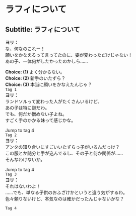 # ラフィについて

  
## Subtitle: ラフィについて
  
**ヨリ：**  
な、何なのこれー！  
願いをかなえるって言ってたのに、姿が変わっただけじゃない！  
あの子、一体何がしたかったのかしら……  
  
**Choice: (1)**  よく分からない。  
**Choice: (2)**  新手のいたずら？  
**Choice: (3)**  本当に願いをかなえたんじゃ？  
`Tag 1`  
**ヨリ：**  
ランドソルって変わった人がたくさんいるけど、  
あの子は特に謎だわ。  
でも、何だか憎めない子よね。  
すごく手のかかる妹って感じかな。  
  
Jump to tag 4  
`Tag 2`  
**ヨリ：**  
アンタの知り合いにすごいいたずらっ子がいるんだっけ？  
この服とか随分と手が込んでるし、その子と何か関係が……  
そんなわけないか。  
  
Jump to tag 4  
`Tag 3`  
**ヨリ：**  
それはないわよ！  
……でも、単なる子供のおふざけかというと違う気がするわ。  
色々頼りないけど、本気なのは確かだったんじゃないかな？  
  
`Tag 4`  
